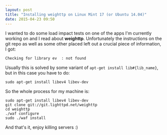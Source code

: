 ```yaml
---
layout: post
title: "Installing weighttp on Linux Mint 17 (or Ubuntu 14.04)"
date: 2015-04-23 09:50
---
```


I wanted to do some load impact tests on one of the apps I'm currently working
on and I read about __weighttp__. Unfortunately the instructions on the git repo
as well as some other placed left out a crucial piece of information, I got:

    Checking for library ev  : not found

Usually this is solved by some variant of `apt-get install lib#{lib_name}`, but
in this case you have to do:

    sudo apt-get install libev4 libev-dev

So the whole process for my machine is:

~~~
sudo apt-get install libev4 libev-dev
git clone git://git.lighttpd.net/weighttp
cd weighttp
./waf configure
sudo ./waf install
~~~

And that's it, enjoy killing servers :)
